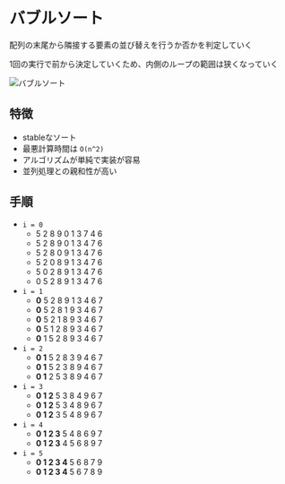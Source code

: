 # バブルソート
配列の末尾から隣接する要素の並び替えを行うか否かを判定していく

1回の実行で前から決定していくため、内側のループの範囲は狭くなっていく

![バブルソート](https://qiita-user-contents.imgix.net/https%3A%2F%2Fqiita-image-store.s3.amazonaws.com%2F0%2F44288%2F883b7528-faf6-2d22-7c9c-fad496380114.gif?ixlib=rb-4.0.0&auto=format&gif-q=60&q=75&w=1400&fit=max&s=6a622c79d774a762bde9239ed9b4725a)

## 特徴
- stableなソート
- 最悪計算時間は `O(n^2)`
- アルゴリズムが単純で実装が容易
- 並列処理との親和性が高い

## 手順
- `i = 0`
  - 5 2 8 9 0 1 3 7 4 6
  - 5 2 8 9 0 1 3 4 7 6
  - 5 2 8 0 9 1 3 4 7 6
  - 5 2 0 8 9 1 3 4 7 6
  - 5 0 2 8 9 1 3 4 7 6
  - 0 5 2 8 9 1 3 4 7 6
- `i = 1`
  - **0** 5 2 8 9 1 3 4 6 7
  - **0** 5 2 8 1 9 3 4 6 7
  - **0** 5 2 1 8 9 3 4 6 7
  - **0** 5 1 2 8 9 3 4 6 7
  - **0** 1 5 2 8 9 3 4 6 7
- `i = 2`
  - **0 1** 5 2 8 3 9 4 6 7
  - **0 1** 5 2 3 8 9 4 6 7
  - **0 1** 2 5 3 8 9 4 6 7
- `i = 3`
  - **0 1 2** 5 3 8 4 9 6 7
  - **0 1 2** 5 3 4 8 9 6 7
  - **0 1 2** 3 5 4 8 9 6 7
- `i = 4`
  - **0 1 2 3** 5 4 8 6 9 7
  - **0 1 2 3** 4 5 6 8 9 7
- `i = 5`
  - **0 1 2 3 4** 5 6 8 7 9
  - **0 1 2 3 4** 5 6 7 8 9
